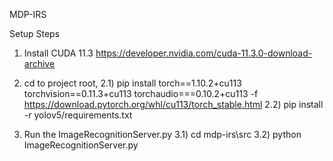 MDP-IRS

Setup Steps
1) Install CUDA 11.3 https://developer.nvidia.com/cuda-11.3.0-download-archive

2) cd to project root, 
2.1) pip install torch==1.10.2+cu113 torchvision==0.11.3+cu113 torchaudio===0.10.2+cu113 -f https://download.pytorch.org/whl/cu113/torch_stable.html
2.2) pip install -r yolov5/requirements.txt

3) Run the ImageRecognitionServer.py
3.1) cd mdp-irs\src
3.2) python ImageRecognitionServer.py